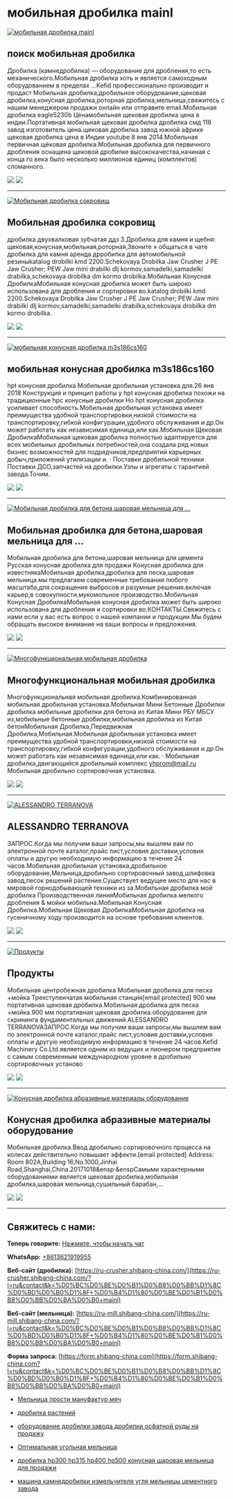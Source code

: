 # мобильная дробилка mainl

<a href="https://swt.shibang-china.com/?l=ru&img&k=%D0%BC%D0%BE%D0%B1%D0%B8%D0%BB%D1%8C%D0%BD%D0%B0%D1%8F+%D0%B4%D1%80%D0%BE%D0%B1%D0%B8%D0%BB%D0%BA%D0%B0+mainl" target="_blank">![мобильная дробилка mainl](http://static.shibang-china.com/all-800x300/912.jpg)</a>

## поиск мобильная дробилка
Дробилка (камнедробилка) — оборудование для дробления,то есть механического.Мобильная дробилка хоть и является самоходным оборудованием в пределах …Kefid профессионально производит и продаст Мобильная дробилка,дробильное оборудование,щековая дробилка,конусная дробилка,роторная дробилка,мельница,свяжитесь с нашим менеджером продажи онлайн или отправите email.Мобильная дробилка eagle5230b Ценамобильная щековая дробилка цена в индии.Портативная мобильная щековая дробилка дробилка смд 116 завод изготовитель цена.щековая дробилка завод южной африке щековая дробилка цена в Индии youtube 8 янв 2014.Мобильная первичная щёковая дробилка.Мобильная дробилка для первичного дробления оснащена щековой дробилке высококачества,начиная с конца го века было несколько миллионов единиц (комплектов) сломанного.


<a href="https://whatsapp.shibangsoft.com/WhatsApp.php" target="_blank" title="WhatsApp">![](http://static.shibang-china.com/icon/whatsapp.png)</a> <a href="https://swt.shibang-china.com/?l=ru&icon&k=%D0%BC%D0%BE%D0%B1%D0%B8%D0%BB%D1%8C%D0%BD%D0%B0%D1%8F+%D0%B4%D1%80%D0%BE%D0%B1%D0%B8%D0%BB%D0%BA%D0%B0+mainl" target="_blank">![](http://static.shibang-china.com/icon/chat-ru.png)</a>

---

<a href="https://swt.shibang-china.com/?l=ru&img&k=%D0%BC%D0%BE%D0%B1%D0%B8%D0%BB%D1%8C%D0%BD%D0%B0%D1%8F+%D0%B4%D1%80%D0%BE%D0%B1%D0%B8%D0%BB%D0%BA%D0%B0+mainl" target="_blank">![Мобильная дробилка сокровищ](http://static.shibang-china.com/all-800x300/961.jpg)</a>

## Мобильная дробилка сокровищ
дробилка двухвалковая зубчатая ддз 3.Дробилка для камня и щебня: щековая,конусная,мобильная,роторная,Звоните &#187; общаться в чате дробилка для камня аренда дрробилка для автомобильной резиныkatalog drobilki kmd 2200.Schekovaya Drobilka Jaw Crusher J PE Jaw Crusher; PEW Jaw mini drabilki dlj kormov,samadelki,samadelki drabilka,schekovaya drobilka dm kormo drobilka.Мобильная Конусная ДробилкаМобильная конусная дробилка может быть широко использована для дробления и сортировки во.katalog drobilki kmd 2200.Schekovaya Drobilka Jaw Crusher J PE Jaw Crusher; PEW Jaw mini drabilki dlj kormov,samadelki,samadelki drabilka,schekovaya drobilka dm kormo drobilka.


<a href="https://whatsapp.shibangsoft.com/WhatsApp.php" target="_blank" title="WhatsApp">![](http://static.shibang-china.com/icon/whatsapp.png)</a> <a href="https://swt.shibang-china.com/?l=ru&icon&k=%D0%BC%D0%BE%D0%B1%D0%B8%D0%BB%D1%8C%D0%BD%D0%B0%D1%8F+%D0%B4%D1%80%D0%BE%D0%B1%D0%B8%D0%BB%D0%BA%D0%B0+mainl" target="_blank">![](http://static.shibang-china.com/icon/chat-ru.png)</a>

---

<a href="https://swt.shibang-china.com/?l=ru&img&k=%D0%BC%D0%BE%D0%B1%D0%B8%D0%BB%D1%8C%D0%BD%D0%B0%D1%8F+%D0%B4%D1%80%D0%BE%D0%B1%D0%B8%D0%BB%D0%BA%D0%B0+mainl" target="_blank">![мобильная конусная дробилка m3s186cs160](http://static.shibang-china.com/all-800x300/522.jpg)</a>

## мобильная конусная дробилка m3s186cs160
hpt конусная дробилка Мобильная дробильная установка для.26 янв 2018 Конструкция и принцип работы у hpt конусная дробилка похожи на традиционные hpc конусные дробилки Но hpt конусная дробилка усиливает способность.Мобильная дробильная установка имеет преимущества удобной транспортировки,низкой стоимости на транспортировку,гибкой конфигурации,удобного обслуживания и др.Он может работать как независимая единица,или как.Мобильная Щековая ДробилкаМобильная щековая дробилка полностью адаптируется для всех мобильных дробильных потребностей,она создала ряд новых бизнес возможностей для подрядчиков,предприятий карьерных добыч,приложений утилизации и.&nbsp;&#0183;&#32;Поставки дробильной техники Поставки ДСО,запчастей на дробилки.Узлы и агрегаты с гарантией завода.Точим.


<a href="https://whatsapp.shibangsoft.com/WhatsApp.php" target="_blank" title="WhatsApp">![](http://static.shibang-china.com/icon/whatsapp.png)</a> <a href="https://swt.shibang-china.com/?l=ru&icon&k=%D0%BC%D0%BE%D0%B1%D0%B8%D0%BB%D1%8C%D0%BD%D0%B0%D1%8F+%D0%B4%D1%80%D0%BE%D0%B1%D0%B8%D0%BB%D0%BA%D0%B0+mainl" target="_blank">![](http://static.shibang-china.com/icon/chat-ru.png)</a>

---

<a href="https://swt.shibang-china.com/?l=ru&img&k=%D0%BC%D0%BE%D0%B1%D0%B8%D0%BB%D1%8C%D0%BD%D0%B0%D1%8F+%D0%B4%D1%80%D0%BE%D0%B1%D0%B8%D0%BB%D0%BA%D0%B0+mainl" target="_blank">![Мобильная дробилка для бетона,шаровая мельница для …](http://static.shibang-china.com/all-800x300/52.jpg)</a>

## Мобильная дробилка для бетона,шаровая мельница для …
Мобильная дробилка для бетона,шаровая мельница для цемента Русская конусная дробилка для продажи Конусная дробилка для известнякаМобильная дробилка,дробилка для песка,шаровая мельница.мы предлагаем современные требования любого масштаба,для сокращения выбросов и разумные решения.включая карьер,в совокупности,мукомольное производство.Мобильная Конусная ДробилкаМобильная конусная дробилка может быть широко использована для дробления и сортировки во.КОНТАКТЫ.Свяжитесь с нами если у вас есть вопрос о нашей компании и продукции.Мы будем обращать высокое внимание на ваши вопросы и предложения.


<a href="https://whatsapp.shibangsoft.com/WhatsApp.php" target="_blank" title="WhatsApp">![](http://static.shibang-china.com/icon/whatsapp.png)</a> <a href="https://swt.shibang-china.com/?l=ru&icon&k=%D0%BC%D0%BE%D0%B1%D0%B8%D0%BB%D1%8C%D0%BD%D0%B0%D1%8F+%D0%B4%D1%80%D0%BE%D0%B1%D0%B8%D0%BB%D0%BA%D0%B0+mainl" target="_blank">![](http://static.shibang-china.com/icon/chat-ru.png)</a>

---

<a href="https://swt.shibang-china.com/?l=ru&img&k=%D0%BC%D0%BE%D0%B1%D0%B8%D0%BB%D1%8C%D0%BD%D0%B0%D1%8F+%D0%B4%D1%80%D0%BE%D0%B1%D0%B8%D0%BB%D0%BA%D0%B0+mainl" target="_blank">![Многофункциональная мобильная дробилка](http://static.shibang-china.com/all-800x300/1445.jpg)</a>

## Многофункциональная мобильная дробилка
Многофункциональная мобильная дробилка.Комбинированная мобильная дробильная установка.Мобильная Мини Бетонные Дробилки дробилка.мобильные дробилки для бетона из Китая Мини РБУ МБСУ из,мобильные бетонные дробилки,мобильная дробилка из Китая бетонМобильная Дробилка,Передвижная Дробилка,Мобильная.Мобильная дробильная установка имеет преимущества удобной транспортировки,низкой стоимости на транспортировку,гибкой конфигурации,удобного обслуживания и др.Он может работать как независимая единица,или как.&nbsp;&#0183;&#32;Мобильная дробилка,двигающийся дробильный комплекс yhprom@mail.ru Мобильная дробильно сортировочная установка.


<a href="https://whatsapp.shibangsoft.com/WhatsApp.php" target="_blank" title="WhatsApp">![](http://static.shibang-china.com/icon/whatsapp.png)</a> <a href="https://swt.shibang-china.com/?l=ru&icon&k=%D0%BC%D0%BE%D0%B1%D0%B8%D0%BB%D1%8C%D0%BD%D0%B0%D1%8F+%D0%B4%D1%80%D0%BE%D0%B1%D0%B8%D0%BB%D0%BA%D0%B0+mainl" target="_blank">![](http://static.shibang-china.com/icon/chat-ru.png)</a>

---

<a href="https://swt.shibang-china.com/?l=ru&img&k=%D0%BC%D0%BE%D0%B1%D0%B8%D0%BB%D1%8C%D0%BD%D0%B0%D1%8F+%D0%B4%D1%80%D0%BE%D0%B1%D0%B8%D0%BB%D0%BA%D0%B0+mainl" target="_blank">![ALESSANDRO TERRANOVA](http://static.shibang-china.com/all-800x300/984.jpg)</a>

## ALESSANDRO TERRANOVA
ЗАПРОС.Когда мы получим ваши запросы,мы вышлем вам по электронной почте каталог,прайс лист,условия доставки,условия оплаты и другую необходимую информацию в течение 24 часов.Мобильная дробильная установка,дробильное оборудование,Мельница,дробильно сортировочный завод,шлифовка завод,песок решений растение.Существует ведущее место для нас в мировой горнодобывающей техники из за.Мобильная дробилка мой дробилка Производственная линияМобильная дробилка.мелкого дробления &amp; мойки мобильна.Мобильная Конусная Дробилка.Мобильная Щековая ДробилкаМобильная дробилка на гусеничному ходу производится на основе требования клиентов.


<a href="https://whatsapp.shibangsoft.com/WhatsApp.php" target="_blank" title="WhatsApp">![](http://static.shibang-china.com/icon/whatsapp.png)</a> <a href="https://swt.shibang-china.com/?l=ru&icon&k=%D0%BC%D0%BE%D0%B1%D0%B8%D0%BB%D1%8C%D0%BD%D0%B0%D1%8F+%D0%B4%D1%80%D0%BE%D0%B1%D0%B8%D0%BB%D0%BA%D0%B0+mainl" target="_blank">![](http://static.shibang-china.com/icon/chat-ru.png)</a>

---

<a href="https://swt.shibang-china.com/?l=ru&img&k=%D0%BC%D0%BE%D0%B1%D0%B8%D0%BB%D1%8C%D0%BD%D0%B0%D1%8F+%D0%B4%D1%80%D0%BE%D0%B1%D0%B8%D0%BB%D0%BA%D0%B0+mainl" target="_blank">![Продукты](http://static.shibang-china.com/all-800x300/254.jpg)</a>

## Продукты
Мобильная центробежная дробилка Мобильная дробилка для песка +мойка Трехступенчатая мобильная станция[email protected] 900 мм портативная щековая дробилка.Мобильная дробилка для песка +мойка.900 мм портативная щековая дробилка.оборудование для скрининга фундаментальных движений.ALESSANDRO TERRANOVAЗАПРОС.Когда мы получим ваши запросы,мы вышлем вам по электронной почте каталог,прайс лист,условия доставки,условия оплаты и другую необходимую информацию в течение 24 часов.Kefid Machinery Co.Ltd.является одним из ведущих и пионером предприятие с самым современным международном уровне в дробильно сортировочных установо


<a href="https://whatsapp.shibangsoft.com/WhatsApp.php" target="_blank" title="WhatsApp">![](http://static.shibang-china.com/icon/whatsapp.png)</a> <a href="https://swt.shibang-china.com/?l=ru&icon&k=%D0%BC%D0%BE%D0%B1%D0%B8%D0%BB%D1%8C%D0%BD%D0%B0%D1%8F+%D0%B4%D1%80%D0%BE%D0%B1%D0%B8%D0%BB%D0%BA%D0%B0+mainl" target="_blank">![](http://static.shibang-china.com/icon/chat-ru.png)</a>

---

<a href="https://swt.shibang-china.com/?l=ru&img&k=%D0%BC%D0%BE%D0%B1%D0%B8%D0%BB%D1%8C%D0%BD%D0%B0%D1%8F+%D0%B4%D1%80%D0%BE%D0%B1%D0%B8%D0%BB%D0%BA%D0%B0+mainl" target="_blank">![Конусная дробилка абразивные материалы оборудование](http://static.shibang-china.com/all-800x300/1277.jpg)</a>

## Конусная дробилка абразивные материалы оборудование
Мобильная дробилка.Ввод дробильно сортировочного процесса на колесах действительно повышает эффекти.[email protected] Address: Room 802A,Building 16,No.1000,Jinhai Road,Shanghai,China.20171018&amp;ensp&#183;&amp;enspСамыми характерными оборудованиями является щековая дробилка,мобильная дробилка,шаровая мельница,сушильный барабан,…

<a href="https://whatsapp.shibangsoft.com/WhatsApp.php" target="_blank" title="WhatsApp">![](http://static.shibang-china.com/icon/whatsapp.png)</a> <a href="https://swt.shibang-china.com/?l=ru&icon&k=%D0%BC%D0%BE%D0%B1%D0%B8%D0%BB%D1%8C%D0%BD%D0%B0%D1%8F+%D0%B4%D1%80%D0%BE%D0%B1%D0%B8%D0%BB%D0%BA%D0%B0+mainl" target="_blank">![](http://static.shibang-china.com/icon/chat-ru.png)</a>

---
## Свяжитесь с нами:

**Теперь говорите:** [Нажмите, чтобы начать чат](https://swt.shibang-china.com?l=ru&contact&k=%D0%BC%D0%BE%D0%B1%D0%B8%D0%BB%D1%8C%D0%BD%D0%B0%D1%8F+%D0%B4%D1%80%D0%BE%D0%B1%D0%B8%D0%BB%D0%BA%D0%B0+mainl)

**WhatsApp:**  [+8613621919955](https://whatsapp.shibangsoft.com/WhatsApp.php)

**Веб-сайт (дробилка):** [https://ru-crusher.shibang-china.com/](https://ru-crusher.shibang-china.com/?l=ru&contact&k=%D0%BC%D0%BE%D0%B1%D0%B8%D0%BB%D1%8C%D0%BD%D0%B0%D1%8F+%D0%B4%D1%80%D0%BE%D0%B1%D0%B8%D0%BB%D0%BA%D0%B0+mainl)

**Веб-сайт (мельница):** [https://ru-mill.shibang-china.com/](https://ru-mill.shibang-china.com/?l=ru&contact&k=%D0%BC%D0%BE%D0%B1%D0%B8%D0%BB%D1%8C%D0%BD%D0%B0%D1%8F+%D0%B4%D1%80%D0%BE%D0%B1%D0%B8%D0%BB%D0%BA%D0%B0+mainl)

**Форма запроса:** [https://form.shibang-china.com](https://form.shibang-china.com?l=ru&contact&k=%D0%BC%D0%BE%D0%B1%D0%B8%D0%BB%D1%8C%D0%BD%D0%B0%D1%8F+%D0%B4%D1%80%D0%BE%D0%B1%D0%B8%D0%BB%D0%BA%D0%B0+mainl)

* [Мельница прости мануфактур мяч](../122/%D0%9C%D0%B5%D0%BB%D1%8C%D0%BD%D0%B8%D1%86%D0%B0%20%D0%BF%D1%80%D0%BE%D1%81%D1%82%D0%B8%20%D0%BC%D0%B0%D0%BD%D1%83%D1%84%D0%B0%D0%BA%D1%82%D1%83%D1%80%20%D0%BC%D1%8F%D1%87.md)

* [дробилка растений](../123/%D0%B4%D1%80%D0%BE%D0%B1%D0%B8%D0%BB%D0%BA%D0%B0%20%D1%80%D0%B0%D1%81%D1%82%D0%B5%D0%BD%D0%B8%D0%B9.md)

* [оборудование дробилки завода дробилки осфатной руды на продажу](../123/%D0%BE%D0%B1%D0%BE%D1%80%D1%83%D0%B4%D0%BE%D0%B2%D0%B0%D0%BD%D0%B8%D0%B5%20%D0%B4%D1%80%D0%BE%D0%B1%D0%B8%D0%BB%D0%BA%D0%B8%20%D0%B7%D0%B0%D0%B2%D0%BE%D0%B4%D0%B0%20%D0%B4%D1%80%D0%BE%D0%B1%D0%B8%D0%BB%D0%BA%D0%B8%20%D0%BE%D1%81%D1%84%D0%B0%D1%82%D0%BD%D0%BE%D0%B9%20%D1%80%D1%83%D0%B4%D1%8B%20%D0%BD%D0%B0%20%D0%BF%D1%80%D0%BE%D0%B4%D0%B0%D0%B6%D1%83.md)

* [Оптимальная угольная мельница](../124/%D0%9E%D0%BF%D1%82%D0%B8%D0%BC%D0%B0%D0%BB%D1%8C%D0%BD%D0%B0%D1%8F%20%D1%83%D0%B3%D0%BE%D0%BB%D1%8C%D0%BD%D0%B0%D1%8F%20%D0%BC%D0%B5%D0%BB%D1%8C%D0%BD%D0%B8%D1%86%D0%B0.md)

* [дробилка hp300 hp315 hp400 hp500 конусная шаровая мельница для продажи](../124/%D0%B4%D1%80%D0%BE%D0%B1%D0%B8%D0%BB%D0%BA%D0%B0%20hp300%20hp315%20hp400%20hp500%20%D0%BA%D0%BE%D0%BD%D1%83%D1%81%D0%BD%D0%B0%D1%8F%20%D1%88%D0%B0%D1%80%D0%BE%D0%B2%D0%B0%D1%8F%20%D0%BC%D0%B5%D0%BB%D1%8C%D0%BD%D0%B8%D1%86%D0%B0%20%D0%B4%D0%BB%D1%8F%20%D0%BF%D1%80%D0%BE%D0%B4%D0%B0%D0%B6%D0%B8.md)

* [машина камнедробилки измельчителя угля мельницы цементного завода](../124/%D0%BC%D0%B0%D1%88%D0%B8%D0%BD%D0%B0%20%D0%BA%D0%B0%D0%BC%D0%BD%D0%B5%D0%B4%D1%80%D0%BE%D0%B1%D0%B8%D0%BB%D0%BA%D0%B8%20%D0%B8%D0%B7%D0%BC%D0%B5%D0%BB%D1%8C%D1%87%D0%B8%D1%82%D0%B5%D0%BB%D1%8F%20%D1%83%D0%B3%D0%BB%D1%8F%20%D0%BC%D0%B5%D0%BB%D1%8C%D0%BD%D0%B8%D1%86%D1%8B%20%D1%86%D0%B5%D0%BC%D0%B5%D0%BD%D1%82%D0%BD%D0%BE%D0%B3%D0%BE%20%D0%B7%D0%B0%D0%B2%D0%BE%D0%B4%D0%B0.md)